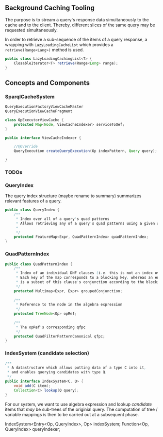 
## Background Caching Tooling
The purpose is to stream a query's response data simultaneously to the cache and to the client.
Thereby, different slices of the same query may be requested simultaneously.


In order to retrieve a sub-sequence of the items of a query response, a wrapping with `LazyLoadingCacheList` which provides a `retrieve(Range<Lang>)` method is used.
```java
public class LazyLoadingCachingList<T> {
    ClosableIterator<T> retrieve(Range<Long> range);
}
```







## Concepts and Components

### SparqlCacheSystem
```java
QueryExecutionFactoryViewCacheMaster
QueryExecutionViewCacheFragment
```

```java
class OpExecutorViewCache {
    protected Map<Node, ViewCacheIndexer> serviceToQef;
}
```


```java
public interface ViewCacheIndexer {

    //@Override
    QueryExecution createQueryExecution(Op indexPattern, Query query);

}
```

### TODOs




### QueryIndex
The query index structure (maybe rename to summary) summarizes relevant features of a query.

```java
public class QueryIndex {
    /**
     * Index over all of a query's quad patterns
     * Allows retrieving any of a query's quad patterns using a given set of features
     * 
     */
    protected FeatureMap<Expr, QuadPatternIndex> quadPatternIndex;
}
```


### QuadPatternIndex
```java
public class QuadPatternIndex {
    /**
     * Index of an individual DNF clauses (i.e. this is not an index over the whole DNF)
     * Each key of the map corresponds to a blocking key, whereas an entry's set of values
     * is a subset of this clause's conjunction according to the blocking key
     */
    protected Multimap<Expr, Expr> groupedConjunction;
    
    /**
     * Reference to the node in the algebra expression
     */
    protected TreeNode<Op> opRef;
        
    /**
     * The opRef's corresponding qfpc
     */
    protected QuadFilterPatternCanonical qfpc;
}
```

### IndexSystem (candidate selection)
```java
/**
 * A datastructure which allows putting data of a type C into it,
 * and enables querying candidates with type Q.
 */
public interface IndexSystem<C, Q> {
    void add(C item);
    Collection<C> lookup(Q query);
}
```

For our system, we want to use algebra expression and lookup _candidate_ items that _may_ be sub-trees of the originial query.
The computation of tree / variable mappings is then to be carried out at a subsequent phase.

IndexSystem<Entry<Op, QueryIndex>, Op> indexSystem;
Function<Op, QueryIndex> queryIndexer;

### 








